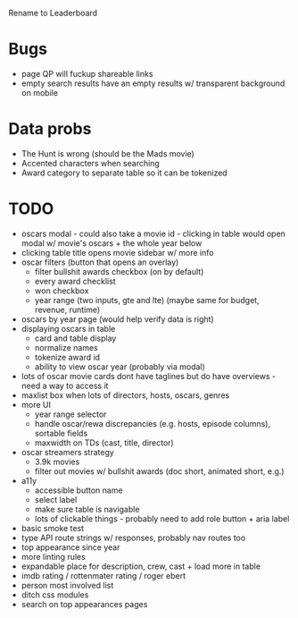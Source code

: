 Rename to Leaderboard

# Bugs

- page QP will fuckup shareable links
- empty search results have an empty results w/ transparent background on mobile

# Data probs

- The Hunt is wrong (should be the Mads movie)
- Accented characters when searching
- Award category to separate table so it can be tokenized

# TODO

- oscars modal - could also take a movie id - clicking in table would open modal w/ movie's oscars + the whole year below
- clicking table title opens movie sidebar w/ more info
- oscar filters (button that opens an overlay)
  - filter bullshit awards checkbox (on by default)
  - every award checklist
  - won checkbox
  - year range (two inputs, gte and lte) (maybe same for budget, revenue, runtime)
- oscars by year page (would help verify data is right)
- displaying oscars in table
  - card and table display
  - normalize names
  - tokenize award id
  - ability to view oscar year (probably via modal)
- lots of oscar movie cards dont have taglines but do have overviews - need a way to access it
- maxlist box when lots of directors, hosts, oscars, genres
- more UI
  - year range selector
  - handle oscar/rewa discrepancies (e.g. hosts, episode columns), sortable fields
  - maxwidth on TDs (cast, title, director)
- oscar streamers strategy
  - 3.9k movies
  - filter out movies w/ bullshit awards (doc short, animated short, e.g.)
- a11y
  - accessible button name
  - select label
  - make sure table is navigable
  - lots of clickable things - probably need to add role button + aria label
- basic smoke test
- type API route strings w/ responses, probably nav routes too
- top appearance since year
- more linting rules
- expandable place for description, crew, cast + load more in table
- imdb rating / rottenmater rating / roger ebert
- person most involved list
- ditch css modules
- search on top appearances pages
